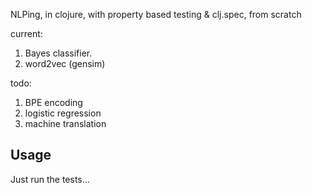 NLPing, in clojure, with property based testing & clj.spec, from scratch

current:
1. Bayes classifier.
2. word2vec (gensim)

todo:
1. BPE encoding
2. logistic regression
3. machine translation

## Usage

Just run the tests...
